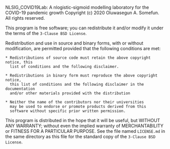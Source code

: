 NLSIG_COVID19Lab: A nlogistic-sigmoid modelling laboratory 
                  for the COVID-19 pandemic growth
Copyright (c) 2020 Oluwasegun A. Somefun.
All rights reserved.

This program is free software; you can redistribute it and/or modify
it under the terms of the `3-Clause BSD License`.

Redistribution and use in source and binary forms, with or without
modification, are permitted provided that the following conditions are met:

	* Redistributions of source code must retain the above copyright notice, this
	  list of conditions and the following disclaimer.

	* Redistributions in binary form must reproduce the above copyright notice,
	  this list of conditions and the following disclaimer in the documentation
	  and/or other materials provided with the distribution
	  
	* Neither the name of the contributors nor their universities
	  may be used to endorse or promote products derived from this
	  software without specific prior written permission.

This program is distributed in the hope that it will be useful,
but WITHOUT ANY WARRANTY; without even the implied warranty of
MERCHANTABILITY or FITNESS FOR A PARTICULAR PURPOSE. See the file named `LICENSE.md` 
in the same directory as this file for the standard copy of the `3-Clause BSD License`.

